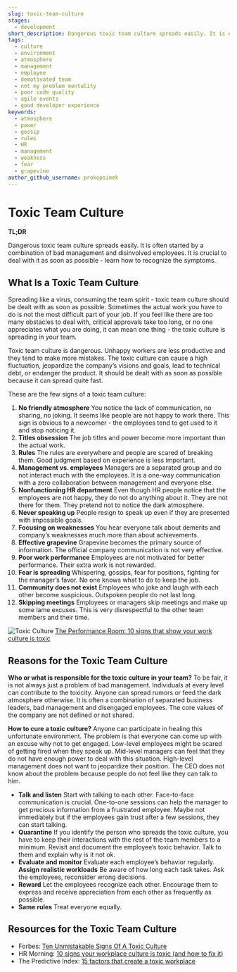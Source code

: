 ```yaml
---
slug: toxic-team-culture
stages:
  - development
short_description: Dangerous toxic team culture spreads easily. It is often started by a combination of bad management and disinvolved employees. It is crucial to deal with it as soon as possible.
tags:
  - culture
  - environment
  - atmosphere
  - management
  - employee
  - demotivated team
  - not my problem mentality
  - poor code quality
  - agile events
  - good developer experience
keywords:
  - atmosphere
  - power
  - gossip
  - rules
  - HR
  - management
  - weakness
  - fear
  - grapevine
author_github_username: prokopsimek
---
```


# Toxic Team Culture

**TL;DR**

Dangerous toxic team culture spreads easily. It is often started by a combination of bad management and disinvolved employees. It is crucial to deal with it as soon as possible - learn how to recognize the symptoms.

## What Is a Toxic Team Culture

Spreading like a virus, consuming the team spirit - toxic team culture should be dealt with as soon as possible. Sometimes the actual work you have to do is not the most difficult part of your job. If you feel like there are too many obstacles to deal with, critical approvals take too long, or no one appreciates what you are doing, it can mean one thing - the toxic culture is spreading in your team.

Toxic team culture is dangerous. Unhappy workers are less productive and they tend to make more mistakes. The toxic culture can cause a high fluctuation, jeopardize the company’s visions and goals, lead to technical debt, or endanger the product. It should be dealt with as soon as possible because it can spread quite fast.

These are the few signs of a toxic team culture:

1. **No friendly atmosphere**
   You notice the lack of communication, no sharing, no joking. It seems like people are not happy to work there. This sign is obvious to a newcomer - the employees tend to get used to it and stop noticing it.
2. **Titles obsession**
   The job titles and power become more important than the actual work.
3. **Rules**
   The rules are everywhere and people are scared of breaking them. Good judgment based on experience is less important.
4. **Management vs. employees**
   Managers are a separated group and do not interact much with the employees. It is a one-way communication with a zero collaboration between management and everyone else.
5. **Nonfunctioning HR department**
   Even though HR people notice that the employees are not happy, they do not do anything about it. They are not there for them. They pretend not to notice the dark atmosphere.
6. **Never speaking up**
   People resign to speak up even if they are presented with impossible goals.
7. **Focusing on weaknesses**
   You hear everyone talk about demerits and company’s weaknesses much more than about achievements.
8. **Effective grapevine**
   Grapevine becomes the primary source of information. The official company communication is not very effective.
9. **Poor work performance**
   Employees are not motivated for better performance. Their extra work is not rewarded.
10. **Fear is spreading**
    Whispering, gossips, fear for positions, fighting for the manager’s favor. No one knows what to do to keep the job.
11. **Community does not exist**
    Employees who joke and laugh with each other become suspicious. Outspoken people do not last long.
12. **Skipping meetings**
    Employees or managers skip meetings and make up some lame excuses. This is very disrespectful to the other team members and their time.

![Toxic Culture](/files/toxic.png)
[The Performance Room: 10 signs that show your work culture is toxic](https://www.theperformanceroom.co.uk/10-signs-show-work-culture-toxic/)

## Reasons for the Toxic Team Culture

**Who or what is responsible for the toxic culture in your team?**
 To be fair, it is not always just a problem of bad management. Individuals at every level can contribute to the toxicity. Anyone can spread rumors or feed the dark atmosphere otherwise. It is often a combination of separated business leaders, bad management and disengaged employees. The core values of the company are not defined or not shared.

**How to cure a toxic culture?**
 Anyone can participate in healing this unfortunate environment. The problem is that everyone can come up with an excuse why not to get engaged. Low-level employees might be scared of getting fired when they speak up. Mid-level managers can feel that they do not have enough power to deal with this situation. High-level management does not want to jeopardize their position. The CEO does not know about the problem because people do not feel like they can talk to him.

- **Talk and listen**
  Start with talking to each other. Face-to-face communication is crucial. One-to-one sessions can help the manager to get precious information from a frustrated employee. Maybe not immediately but if the employees gain trust after a few sessions, they can start talking.
- **Quarantine**
  If you identify the person who spreads the toxic culture, you have to keep their interactions with the rest of the team members to a minimum. Revisit and document the employee’s toxic behavior. Talk to them and explain why is it not ok.
- **Evaluate and monitor**
   Evaluate each employee’s behavior regularly.
  **Assign realistic workloads**
   Be aware of how long each task takes. Ask the employees, reconsider wrong decisions.
- **Reward**
  Let the employees recognize each other. Encourage them to express and receive appreciation from each other as frequently as possible.
- **Same rules**
  Treat everyone equally.

## Resources for the Toxic Team Culture

- Forbes: [Ten Unmistakable Signs Of A Toxic Culture](https://www.forbes.com/sites/lizryan/2016/10/19/ten-unmistakable-signs-of-a-toxic-culture/#74cc1103115f)
- HR Morning: [10 signs your workplace culture is toxic (and how to fix it)](https://www.hrmorning.com/news/10-signs-your-workplace-culture-is-toxic-and-how-to-fix-it/)
- The Predictive Index: [15 factors that create a toxic workplace](https://www.predictiveindex.com/blog/15-factors-that-create-a-toxic-workplace/)
